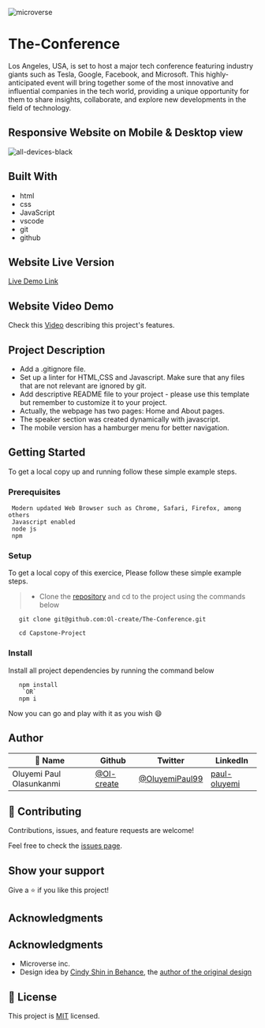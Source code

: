 ![microverse](https://user-images.githubusercontent.com/65777402/234019957-c9c5edc8-1ebe-4926-9cc4-2a5fb5591e52.svg)
# The-Conference
Los Angeles, USA, is set to host a major tech conference featuring industry giants such as Tesla, Google, Facebook, and Microsoft. This highly-anticipated event will bring together some of the most innovative and influential companies in the tech world, providing a unique opportunity for them to share insights, collaborate, and explore new developments in the field of technology.


## Responsive Website on Mobile & Desktop view

![all-devices-black](https://github.com/Ol-create/Leaderboard-app/assets/65777402/d571b1d2-8f6c-4568-bf1c-12289de40596)

## Built With

- html
- css
- JavaScript
- vscode
- git
- github

## Website Live Version

[Live Demo Link](https://ol-create.github.io/The-Conference/)

## Website Video Demo

Check this [Video](https://www.loom.com/share/0c85cce9b08c4058b3250385a5a6380a) describing this project's features.

## Project Description

- Add a .gitignore file.
- Set up a linter for HTML,CSS and Javascript. Make sure that any files that are not relevant are ignored by git.
- Add descriptive README file to your project - please use this template but remember to customize it to your project.
- Actually, the webpage has two pages: Home and About pages.
- The speaker section was created dynamically with javascript.
- The mobile version has a hamburger menu for better navigation.


## Getting Started

To get a local copy up and running follow these simple example steps.

### Prerequisites
```
 Modern updated Web Browser such as Chrome, Safari, Firefox, among others
 Javascript enabled
 node js
 npm

```
### Setup

To get a local copy of this exercice, Please follow these simple example steps.

>- Clone the [repository](https://github.com/Ol-create/The-Conference) and cd to the project using the commands below

``` 
   git clone git@github.com:Ol-create/The-Conference.git

   cd Capstone-Project

```

### Install
Install all project dependencies by running the command below
 
``` 
   npm install 
    `OR`
   npm i 
```
Now you can go and play with it as you wish :smile:

## Author

| 👤 Name | Github | Twitter | LinkedIn |
|------|--------|---------|----------|
|Oluyemi Paul Olasunkanmi |[@Ol-create](https://github.com/Ol-create)|[@OluyemiPaul99](https://twitter.com/OluyemiPaul99)|[paul-oluyemi](https://www.linkedin.com/in/paul-oluyemi-193966ab/)|

## 🤝 Contributing

Contributions, issues, and feature requests are welcome!

Feel free to check the [issues page](https://github.com/Ol-create/The-Conference/issues).

## Show your support

Give a ⭐️ if you like this project!

## Acknowledgments

## Acknowledgments

- Microverse inc.
- Design idea by [Cindy Shin in Behance](https://www.behance.net/adagio07), the [author of the original design](https://www.behance.net/gallery/29845175/CC-Global-Summit-2015)

## 📝 License

This project is [MIT](./MIT.md) licensed.
